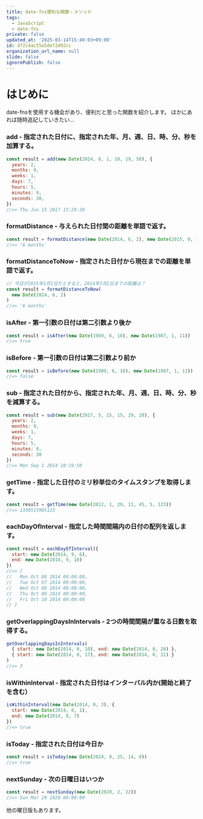 ```yaml
---
title: date-fns便利な関数・メソッド
tags:
  - JavaScript
  - date-fns
private: false
updated_at: '2025-03-14T15:40:03+09:00'
id: d72c4ac55a5de72d92cc
organization_url_name: null
slide: false
ignorePublish: false
---
```

# はじめに
date-fnsを使用する機会があり、便利だと思った関数を紹介します。
ほかにあれば随時追記していきたい...

### add - 指定された日付に、指定された年、月、週、日、時、分、秒を加算する。
```js
const result = add(new Date(2014, 8, 1, 10, 19, 50), {
  years: 2,
  months: 9,
  weeks: 1,
  days: 7,
  hours: 5,
  minutes: 9,
  seconds: 30,
})
//=> Thu Jun 15 2017 15:29:20
```

### formatDistance - 与えられた日付間の距離を単語で返す。
```js
const result = formatDistance(new Date(2014, 6, 2), new Date(2015, 0, 1))
//=> '6 months'
```

### formatDistanceToNow - 指定された日付から現在までの距離を単語で返す。
```js
// 今日が2015年1月1日だとすると、2014年7月2日までの距離は？
const result = formatDistanceToNow(
  new Date(2014, 6, 2)
)
//=> '6 months'
```

### isAfter - 第一引数の日付は第二引数より後か
```js
const result = isAfter(new Date(1989, 6, 10), new Date(1987, 1, 11))
//=> true
```

### isBefore - 第一引数の日付は第二引数より前か
```js
const result = isBefore(new Date(1989, 6, 10), new Date(1987, 1, 11))
//=> false
```

### sub - 指定された日付から、指定された年、月、週、日、時、分、秒を減算する。
```js
const result = sub(new Date(2017, 5, 15, 15, 29, 20), {
  years: 2,
  months: 9,
  weeks: 1,
  days: 7,
  hours: 5,
  minutes: 9,
  seconds: 30
})
//=> Mon Sep 1 2014 10:19:50
```

### getTime - 指定した日付のミリ秒単位のタイムスタンプを取得します。
```js
const result = getTime(new Date(2012, 1, 29, 11, 45, 5, 123))
//=> 1330515905123
```

### eachDayOfInterval - 指定した時間間隔内の日付の配列を返します。
```js
const result = eachDayOfInterval({
  start: new Date(2014, 9, 6),
  end: new Date(2014, 9, 10)
})
//=> [
//   Mon Oct 06 2014 00:00:00,
//   Tue Oct 07 2014 00:00:00,
//   Wed Oct 08 2014 00:00:00,
//   Thu Oct 09 2014 00:00:00,
//   Fri Oct 10 2014 00:00:00
// ]
```

### getOverlappingDaysInIntervals - 2つの時間間隔が重なる日数を取得する。
```js
getOverlappingDaysInIntervals(
  { start: new Date(2014, 0, 10), end: new Date(2014, 0, 20) },
  { start: new Date(2014, 0, 17), end: new Date(2014, 0, 21) }
)
//=> 3
```

### isWithinInterval - 指定された日付はインターバル内か(開始と終了を含む）
```js
isWithinInterval(new Date(2014, 0, 3), {
  start: new Date(2014, 0, 1),
  end: new Date(2014, 0, 7)
})
//=> true
```

### isToday - 指定された日付は今日か 
```js
const result = isToday(new Date(2024, 8, 25, 14, 0))
//=> true
```

### nextSunday - 次の日曜日はいつか
```js
const result = nextSunday(new Date(2020, 2, 22))
//=> Sun Mar 29 2020 00:00:00
```
他の曜日版もあります。




